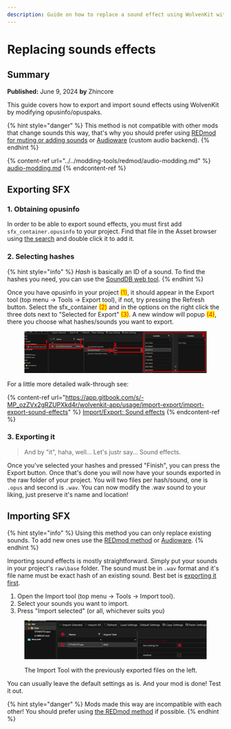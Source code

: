 ```yaml
---
description: Guide on how to replace a sound effect using WolvenKit without REDmod
---
```


# Replacing sounds effects

## Summary

**Published:** June 9, 2024 **by** Zhincore

This guide covers how to export and import sound effects using WolvenKit by modifying opusinfo/opuspaks.&#x20;

{% hint style="danger" %}
This method is not compatible with other mods that change sounds this way, that's why you should prefer using [REDmod for muting or adding sounds](../../modding-tools/redmod/audio-modding.md) or [Audioware](https://www.nexusmods.com/cyberpunk2077/mods/12001) (custom audio backend).
{% endhint %}

{% content-ref url="../../modding-tools/redmod/audio-modding.md" %}
[audio-modding.md](../../modding-tools/redmod/audio-modding.md)
{% endcontent-ref %}

## Exporting SFX

### 1. Obtaining opusinfo

In order to be able to export sound effects, you must first add `sfx_container.opusinfo` to your project. Find that file in the Asset browser using [the search](https://wiki.redmodding.org/wolvenkit/wolvenkit-app/usage/wolvenkit-search-finding-files) and double click it to add it.&#x20;

### 2. Selecting hashes

{% hint style="info" %}
_Hash_ is basically an ID of a sound. To find the hashes you need, you can use the [SoundDB web tool](https://sounddb.redmodding.org/sfx).
{% endhint %}

Once you have opusinfo in your project <mark style="color:red;">(1)</mark>, it should appear in the Export tool (top menu -> Tools -> Export tool), if not, try pressing the Refresh button. Select the sfx\_container <mark style="color:red;">(2)</mark> and in the options on the right click the three dots next to "Selected for Export" <mark style="color:red;">(3)</mark>. A new window will popup <mark style="color:red;">(4)</mark>, there you choose what hashes/sounds you want to export.

<figure><img src="../../../.gitbook/assets/spaces_-MP_ozZVx2gRZUPXkd4r_uploads_oNAqRdzmJfZm38JdzauL_image.webp" alt=""><figcaption></figcaption></figure>

For a little more detailed walk-through see:

{% content-ref url="https://app.gitbook.com/s/-MP_ozZVx2gRZUPXkd4r/wolvenkit-app/usage/import-export/import-export-sound-effects" %}
[Import/Export: Sound effects](https://app.gitbook.com/s/-MP\_ozZVx2gRZUPXkd4r/wolvenkit-app/usage/import-export/import-export-sound-effects)
{% endcontent-ref %}

### 3. Exporting it

> And by "it", haha, well... Let's justr say... Sound effects.

Once you've selected your hashes and pressed "Finish", you can press the Export button. Once that's done you will now have your sounds exported in the raw folder of your project. You will two files per hash/sound, one is `.opus` and second is `.wav`. You can now modify the .wav sound to your liking, just preserve it's name and location!

## Importing SFX

{% hint style="info" %}
Using this method you can only replace existing sounds. To add new ones use the [REDmod method](../../modding-tools/redmod/audio-modding.md) or [Audioware](https://www.nexusmods.com/cyberpunk2077/mods/12001).
{% endhint %}

Importing sound effects is mostly straightforward. Simply put your sounds in your project's `raw\base` folder. The sound must be in `.wav` format and it's file name must be exact hash of an existing sound. Best bet is [exporting it first](replacing-sounds-effects.md#exporting-sfx).&#x20;

1. Open the Import tool  (top menu -> Tools -> Import tool).
2. Select your sounds you want to import.
3. Press "Import selected" (or all, whichever suits you)

<figure><img src="../../../.gitbook/assets/image.png" alt=""><figcaption><p>The Import Tool with the previously exported files on the left.</p></figcaption></figure>

You can usually leave the default settings as is. And your mod is done! Test it out.

{% hint style="danger" %}
Mods made this way are incompatible with each other! You should prefer using [the REDmod method](../../modding-tools/redmod/audio-modding.md) if possible.
{% endhint %}
